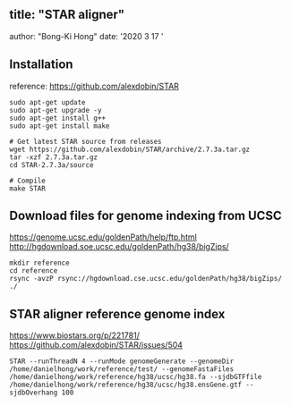 title: "STAR aligner"
---
author: "Bong-Ki Hong"
date: '2020 3 17 '

## Installation
reference: https://github.com/alexdobin/STAR

```{bash}
sudo apt-get update
sudo apt-get upgrade -y
sudo apt-get install g++
sudo apt-get install make

# Get latest STAR source from releases
wget https://github.com/alexdobin/STAR/archive/2.7.3a.tar.gz
tar -xzf 2.7.3a.tar.gz
cd STAR-2.7.3a/source

# Compile
make STAR
```


## Download files for genome indexing from UCSC

https://genome.ucsc.edu/goldenPath/help/ftp.html
http://hgdownload.soe.ucsc.edu/goldenPath/hg38/bigZips/

```{bash}
mkdir reference
cd reference
rsync -avzP rsync://hgdownload.cse.ucsc.edu/goldenPath/hg38/bigZips/ ./
```

## STAR aligner reference genome index

https://www.biostars.org/p/221781/
https://github.com/alexdobin/STAR/issues/504
```{bash}
STAR --runThreadN 4 --runMode genomeGenerate --genomeDir /home/danielhong/work/reference/test/ --genomeFastaFiles /home/danielhong/work/reference/hg38/ucsc/hg38.fa --sjdbGTFfile /home/danielhong/work/reference/hg38/ucsc/hg38.ensGene.gtf --sjdbOverhang 100
```
